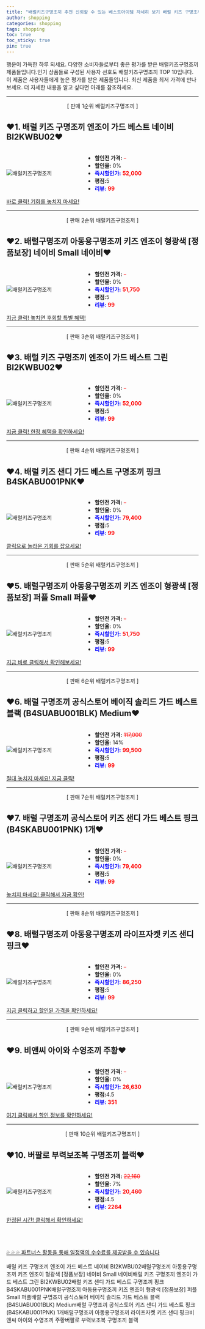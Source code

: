 ```yaml
---
title: "배럴키즈구명조끼 추천 신뢰할 수 있는 베스트아이템 자세히 보기 배럴 키즈 구명조끼 엔조이 가드"
author: shopping
categories: shopping
tags: shopping
toc: true
toc_sticky: true
pin: true
---
```

행운이 가득한 하루 되세요. 다양한 소비자들로부터 좋은 평가를 받은 배럴키즈구명조끼 제품들입니다.인기 상품들로 구성된 사용자 선호도 배럴키즈구명조끼 TOP 10입니다. 이 제품은 사용자들에게 높은 평가를 받은 제품들입니다. 최신 제품을 최저 가격에 만나보세요. 더 자세한 내용을 알고 싶다면 아래를 참조하세요.

---
<p class="toplist" style="margin: 0 auto; display: block; width: fit-content;">[ 판매 1순위 배럴키즈구명조끼 ]</p>

<h2><strong>❤️1. 배럴 키즈 구명조끼 엔조이 가드 베스트 네이비 BI2KWBU02❤️</strong></h2>

<div style="display: flex; align-items: center;">
    <div style="flex: 0.4;">
        <img src="https://thumbnail6.coupangcdn.com/thumbnails/remote/230x230ex/image/vendor_inventory/17a8/04c332ae06836bd5b2c58a277476a077f042e161d198fbbb583650146b05.jpg" alt="배럴키즈구명조끼" style="max-width: 100%;">
    </div>
    <div style="flex: 0.6; margin-left: 10px;">
        <ul>
            <li><strong>할인전 가격:</strong> <del style="color: red;">-</del></li>
            <li><strong>할인율:</strong> 0%</li>
            <li><span style='color:blue'><strong>즉시할인가:</strong></span> <span style='color:red'><strong>52,000</strong></span></li>
            <li><strong>평점:</strong>5</li>
            <li><span style='color:blue'><strong>리뷰:</strong></span> <span style='color:red'><strong>99</strong></span></li>
        </ul>
    </div>
</div>
<div class="center">
    <a href="https://selin100587001.github.io?lptag=AF9450613&subid=githubio&pageKey=8225732743&traceid=V0-153&itemId=23655873399&vendorItemId=90681217159" class="myButton">
        바로 클릭! 기회를 놓치지 마세요!
    </a>
</div>


---
<p class="toplist" style="margin: 0 auto; display: block; width: fit-content;">[ 판매 2순위 배럴키즈구명조끼 ]</p>

<h2><strong>❤️2. 배럴구명조끼 아동용구명조끼 키즈 엔조이 형광색 [정품보장] 네이비 Small 네이비❤️</strong></h2>

<div style="display: flex; align-items: center;">
    <div style="flex: 0.4;">
        <img src="https://thumbnail9.coupangcdn.com/thumbnails/remote/230x230ex/image/vendor_inventory/0fd7/3218e55b9d5acdbcb8a6447bb00e03ba466e066bc7d7e849ee9bd62a3294.png" alt="배럴키즈구명조끼" style="max-width: 100%;">
    </div>
    <div style="flex: 0.6; margin-left: 10px;">
        <ul>
            <li><strong>할인전 가격:</strong> <del style="color: red;">-</del></li>
            <li><strong>할인율:</strong> 0%</li>
            <li><span style='color:blue'><strong>즉시할인가:</strong></span> <span style='color:red'><strong>51,750</strong></span></li>
            <li><strong>평점:</strong>5</li>
            <li><span style='color:blue'><strong>리뷰:</strong></span> <span style='color:red'><strong>99</strong></span></li>
        </ul>
    </div>
</div>
<div class="center">
    <a href="https://selin100587001.github.io?lptag=AF9450613&subid=githubio&pageKey=8183479278&traceid=V0-153&itemId=23401101047&vendorItemId=90560264227" class="myButton">
        지금 클릭! 놓치면 후회할 특별 혜택!
    </a>
</div>


---
<p class="toplist" style="margin: 0 auto; display: block; width: fit-content;">[ 판매 3순위 배럴키즈구명조끼 ]</p>

<h2><strong>❤️3. 배럴 키즈 구명조끼 엔조이 가드 베스트 그린 BI2KWBU02❤️</strong></h2>

<div style="display: flex; align-items: center;">
    <div style="flex: 0.4;">
        <img src="https://thumbnail10.coupangcdn.com/thumbnails/remote/230x230ex/image/vendor_inventory/23fb/1f27c20adc706c7091b059290ba157172555827d3e0264e7d10a21501d45.jpg" alt="배럴키즈구명조끼" style="max-width: 100%;">
    </div>
    <div style="flex: 0.6; margin-left: 10px;">
        <ul>
            <li><strong>할인전 가격:</strong> <del style="color: red;">-</del></li>
            <li><strong>할인율:</strong> 0%</li>
            <li><span style='color:blue'><strong>즉시할인가:</strong></span> <span style='color:red'><strong>52,000</strong></span></li>
            <li><strong>평점:</strong>5</li>
            <li><span style='color:blue'><strong>리뷰:</strong></span> <span style='color:red'><strong>99</strong></span></li>
        </ul>
    </div>
</div>
<div class="center">
    <a href="https://selin100587001.github.io?lptag=AF9450613&subid=githubio&pageKey=8225732843&traceid=V0-153&itemId=23655873659&vendorItemId=90681217517" class="myButton">
        지금 클릭! 한정 혜택을 확인하세요!
    </a>
</div>


---
<p class="toplist" style="margin: 0 auto; display: block; width: fit-content;">[ 판매 4순위 배럴키즈구명조끼 ]</p>

<h2><strong>❤️4. 배럴 키즈 샌디 가드 베스트 구명조끼 핑크 B4SKABU001PNK❤️</strong></h2>

<div style="display: flex; align-items: center;">
    <div style="flex: 0.4;">
        <img src="https://thumbnail9.coupangcdn.com/thumbnails/remote/230x230ex/image/vendor_inventory/ded2/e76169cde35afb2fcb1637493fac66823b0984393495fe6e663a58517bae.jpg" alt="배럴키즈구명조끼" style="max-width: 100%;">
    </div>
    <div style="flex: 0.6; margin-left: 10px;">
        <ul>
            <li><strong>할인전 가격:</strong> <del style="color: red;">-</del></li>
            <li><strong>할인율:</strong> 0%</li>
            <li><span style='color:blue'><strong>즉시할인가:</strong></span> <span style='color:red'><strong>79,400</strong></span></li>
            <li><strong>평점:</strong>5</li>
            <li><span style='color:blue'><strong>리뷰:</strong></span> <span style='color:red'><strong>99</strong></span></li>
        </ul>
    </div>
</div>
<div class="center">
    <a href="https://selin100587001.github.io?lptag=AF9450613&subid=githubio&pageKey=8240062118&traceid=V0-153&itemId=23715137684&vendorItemId=90740010369" class="myButton">
        클릭으로 놀라운 기회를 잡으세요!
    </a>
</div>


---
<p class="toplist" style="margin: 0 auto; display: block; width: fit-content;">[ 판매 5순위 배럴키즈구명조끼 ]</p>

<h2><strong>❤️5. 배럴구명조끼 아동용구명조끼 키즈 엔조이 형광색 [정품보장] 퍼플 Small 퍼플❤️</strong></h2>

<div style="display: flex; align-items: center;">
    <div style="flex: 0.4;">
        <img src="https://thumbnail9.coupangcdn.com/thumbnails/remote/230x230ex/image/vendor_inventory/0fd7/3218e55b9d5acdbcb8a6447bb00e03ba466e066bc7d7e849ee9bd62a3294.png" alt="배럴키즈구명조끼" style="max-width: 100%;">
    </div>
    <div style="flex: 0.6; margin-left: 10px;">
        <ul>
            <li><strong>할인전 가격:</strong> <del style="color: red;">-</del></li>
            <li><strong>할인율:</strong> 0%</li>
            <li><span style='color:blue'><strong>즉시할인가:</strong></span> <span style='color:red'><strong>51,750</strong></span></li>
            <li><strong>평점:</strong>5</li>
            <li><span style='color:blue'><strong>리뷰:</strong></span> <span style='color:red'><strong>99</strong></span></li>
        </ul>
    </div>
</div>
<div class="center">
    <a href="https://selin100587001.github.io?lptag=AF9450613&subid=githubio&pageKey=8183479278&traceid=V0-153&itemId=23401101049&vendorItemId=90560264234" class="myButton">
        지금 바로 클릭해서 확인해보세요!
    </a>
</div>


---
<p class="toplist" style="margin: 0 auto; display: block; width: fit-content;">[ 판매 6순위 배럴키즈구명조끼 ]</p>

<h2><strong>❤️6. 배럴 구명조끼 공식스토어 베이직 솔리드 가드 베스트 블랙 (B4SUABU001BLK) Medium❤️</strong></h2>

<div style="display: flex; align-items: center;">
    <div style="flex: 0.4;">
        <img src="https://thumbnail8.coupangcdn.com/thumbnails/remote/230x230ex/image/vendor_inventory/d251/3b103ae913b5048b0653b22a106ee0888375e7e89d1f6db035bfc3e0d75f.jpg" alt="배럴키즈구명조끼" style="max-width: 100%;">
    </div>
    <div style="flex: 0.6; margin-left: 10px;">
        <ul>
            <li><strong>할인전 가격:</strong> <del style="color: red;">117,000</del></li>
            <li><strong>할인율:</strong> 14%</li>
            <li><span style='color:blue'><strong>즉시할인가:</strong></span> <span style='color:red'><strong>99,500</strong></span></li>
            <li><strong>평점:</strong>5</li>
            <li><span style='color:blue'><strong>리뷰:</strong></span> <span style='color:red'><strong>99</strong></span></li>
        </ul>
    </div>
</div>
<div class="center">
    <a href="https://selin100587001.github.io?lptag=AF9450613&subid=githubio&pageKey=8080667410&traceid=V0-153&itemId=22784573055&vendorItemId=90495925914" class="myButton">
        절대 놓치지 마세요! 지금 클릭!
    </a>
</div>


---
<p class="toplist" style="margin: 0 auto; display: block; width: fit-content;">[ 판매 7순위 배럴키즈구명조끼 ]</p>

<h2><strong>❤️7. 배럴 구명조끼 공식스토어 키즈 샌디 가드 베스트 핑크 (B4SKABU001PNK) 1개❤️</strong></h2>

<div style="display: flex; align-items: center;">
    <div style="flex: 0.4;">
        <img src="https://thumbnail9.coupangcdn.com/thumbnails/remote/230x230ex/image/vendor_inventory/ded2/e76169cde35afb2fcb1637493fac66823b0984393495fe6e663a58517bae.jpg" alt="배럴키즈구명조끼" style="max-width: 100%;">
    </div>
    <div style="flex: 0.6; margin-left: 10px;">
        <ul>
            <li><strong>할인전 가격:</strong> <del style="color: red;">-</del></li>
            <li><strong>할인율:</strong> 0%</li>
            <li><span style='color:blue'><strong>즉시할인가:</strong></span> <span style='color:red'><strong>79,400</strong></span></li>
            <li><strong>평점:</strong>5</li>
            <li><span style='color:blue'><strong>리뷰:</strong></span> <span style='color:red'><strong>99</strong></span></li>
        </ul>
    </div>
</div>
<div class="center">
    <a href="https://selin100587001.github.io?lptag=AF9450613&subid=githubio&pageKey=8128023815&traceid=V0-153&itemId=23076572868&vendorItemId=90740010364" class="myButton">
        놓치지 마세요! 클릭해서 지금 확인!
    </a>
</div>


---
<p class="toplist" style="margin: 0 auto; display: block; width: fit-content;">[ 판매 8순위 배럴키즈구명조끼 ]</p>

<h2><strong>❤️8. 배럴구명조끼 아동용구명조끼 라이프자켓 키즈 샌디 핑크❤️</strong></h2>

<div style="display: flex; align-items: center;">
    <div style="flex: 0.4;">
        <img src="https://thumbnail9.coupangcdn.com/thumbnails/remote/230x230ex/image/vendor_inventory/d81f/b95732655942a02d3e506682ca54f372c6b16c6da44af7f3d0029d45ad9f.png" alt="배럴키즈구명조끼" style="max-width: 100%;">
    </div>
    <div style="flex: 0.6; margin-left: 10px;">
        <ul>
            <li><strong>할인전 가격:</strong> <del style="color: red;">-</del></li>
            <li><strong>할인율:</strong> 0%</li>
            <li><span style='color:blue'><strong>즉시할인가:</strong></span> <span style='color:red'><strong>86,250</strong></span></li>
            <li><strong>평점:</strong>5</li>
            <li><span style='color:blue'><strong>리뷰:</strong></span> <span style='color:red'><strong>99</strong></span></li>
        </ul>
    </div>
</div>
<div class="center">
    <a href="https://selin100587001.github.io?lptag=AF9450613&subid=githubio&pageKey=8205397201&traceid=V0-153&itemId=23534003228&vendorItemId=90560269391" class="myButton">
        지금 클릭하고 할인된 가격을 확인하세요!
    </a>
</div>


---
<p class="toplist" style="margin: 0 auto; display: block; width: fit-content;">[ 판매 9순위 배럴키즈구명조끼 ]</p>

<h2><strong>❤️9. 비앤씨 아이와 수영조끼 주황❤️</strong></h2>

<div style="display: flex; align-items: center;">
    <div style="flex: 0.4;">
        <img src="https://thumbnail9.coupangcdn.com/thumbnails/remote/230x230ex/image/retail/images/3112802838303291-fccec54c-4f0f-4ca6-b9d4-f275d63c75af.jpg" alt="배럴키즈구명조끼" style="max-width: 100%;">
    </div>
    <div style="flex: 0.6; margin-left: 10px;">
        <ul>
            <li><strong>할인전 가격:</strong> <del style="color: red;">-</del></li>
            <li><strong>할인율:</strong> 0%</li>
            <li><span style='color:blue'><strong>즉시할인가:</strong></span> <span style='color:red'><strong>26,630</strong></span></li>
            <li><strong>평점:</strong>4.5</li>
            <li><span style='color:blue'><strong>리뷰:</strong></span> <span style='color:red'><strong>351</strong></span></li>
        </ul>
    </div>
</div>
<div class="center">
    <a href="https://selin100587001.github.io?lptag=AF9450613&subid=githubio&pageKey=214023130&traceid=V0-153&itemId=650950943&vendorItemId=4690202246" class="myButton">
        여기 클릭해서 할인 정보를 확인하세요!
    </a>
</div>


---
<p class="toplist" style="margin: 0 auto; display: block; width: fit-content;">[ 판매 10순위 배럴키즈구명조끼 ]</p>

<h2><strong>❤️10. 버팔로 부력보조복 구명조끼 블랙❤️</strong></h2>

<div style="display: flex; align-items: center;">
    <div style="flex: 0.4;">
        <img src="https://thumbnail6.coupangcdn.com/thumbnails/remote/230x230ex/image/retail/images/1091616342720356-45a0d8f0-b33d-4acd-9844-24b6d8641510.jpg" alt="배럴키즈구명조끼" style="max-width: 100%;">
    </div>
    <div style="flex: 0.6; margin-left: 10px;">
        <ul>
            <li><strong>할인전 가격:</strong> <del style="color: red;">22,160</del></li>
            <li><strong>할인율:</strong> 7%</li>
            <li><span style='color:blue'><strong>즉시할인가:</strong></span> <span style='color:red'><strong>20,460</strong></span></li>
            <li><strong>평점:</strong>4.5</li>
            <li><span style='color:blue'><strong>리뷰:</strong></span> <span style='color:red'><strong>2264</strong></span></li>
        </ul>
    </div>
</div>
<div class="center">
    <a href="https://selin100587001.github.io?lptag=AF9450613&subid=githubio&pageKey=88536258&traceid=V0-153&itemId=18518489271&vendorItemId=85657194834" class="myButton">
        한정된 시간! 클릭해서 확인하세요!
    </a>
</div>

<br><br><br>[💦 💦 💦 파트너스 활동을 통해 일정액의 수수료를 제공받을 수 있습니다](https://link.coupang.com/a/bcpT2c)<br><br>배럴 키즈 구명조끼 엔조이 가드 베스트 네이비 BI2KWBU02배럴구명조끼 아동용구명조끼 키즈 엔조이 형광색 [정품보장] 네이비 Small 네이비배럴 키즈 구명조끼 엔조이 가드 베스트 그린 BI2KWBU02배럴 키즈 샌디 가드 베스트 구명조끼 핑크 B4SKABU001PNK배럴구명조끼 아동용구명조끼 키즈 엔조이 형광색 [정품보장] 퍼플 Small 퍼플배럴 구명조끼 공식스토어 베이직 솔리드 가드 베스트 블랙 (B4SUABU001BLK) Medium배럴 구명조끼 공식스토어 키즈 샌디 가드 베스트 핑크 (B4SKABU001PNK) 1개배럴구명조끼 아동용구명조끼 라이프자켓 키즈 샌디 핑크비앤씨 아이와 수영조끼 주황버팔로 부력보조복 구명조끼 블랙